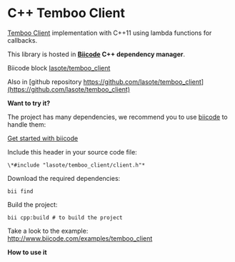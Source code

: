 # C++ Temboo Client

[Temboo Client](https://www.temboo.com/restapi/reference) implementation with C++11 using lambda functions for callbacks.

This library is hosted in **[Biicode](http://www.biicode.com) C++ dependency manager**.

Biicode block [lasote/temboo_client](http://www.biicode.com/lasote/temboo_client)

Also in [github repository https://github.com/lasote/temboo_client](https://github.com/lasote/temboo_client)

**Want to try it?**

The project has many dependencies, we recommend you to use [biicode](http://www.biicode.com) to handle them:

[Get started with biicode](http://docs.biicode.com/c++/gettingstarted.html)

Include this header in your source code file:

    \*#include "lasote/temboo_client/client.h"* 

Download the required dependencies:

    bii find

Build the project:

    bii cpp:build # to build the project

Take a look to the example: http://www.biicode.com/examples/temboo_client


**How to use it**

